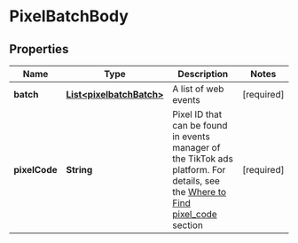 # PixelBatchBody

## Properties
Name | Type | Description | Notes
------------ | ------------- | ------------- | -------------
**batch** | [**List&lt;pixelbatchBatch&gt;**](pixelbatchBatch.md) | A list of web events |[required]  
**pixelCode** | **String** | Pixel ID that can be found in events manager of the TikTok ads platform. For details, see the [Where to Find pixel_code](https://ads.tiktok.com/marketing_api/docs?id&#x3D;1739584855420929) section |[required]  
